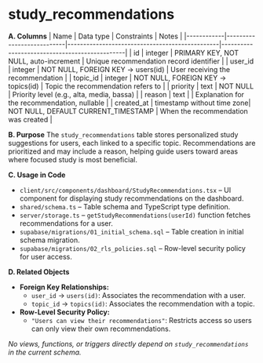 # study_recommendations

**A. Columns**
| Name       | Data type                  | Constraints                                   | Notes                                         |
|------------|---------------------------|------------------------------------------------|-----------------------------------------------|
| id         | integer                   | PRIMARY KEY, NOT NULL, auto-increment          | Unique recommendation record identifier       |
| user_id    | integer                   | NOT NULL, FOREIGN KEY → users(id)              | User receiving the recommendation             |
| topic_id   | integer                   | NOT NULL, FOREIGN KEY → topics(id)             | Topic the recommendation refers to            |
| priority   | text                      | NOT NULL                                       | Priority level (e.g., alta, media, bassa)     |
| reason     | text                      |                                                | Explanation for the recommendation, nullable  |
| created_at | timestamp without time zone| NOT NULL, DEFAULT CURRENT_TIMESTAMP            | When the recommendation was created           |

**B. Purpose**
The `study_recommendations` table stores personalized study suggestions for users, each linked to a specific topic. Recommendations are prioritized and may include a reason, helping guide users toward areas where focused study is most beneficial.

**C. Usage in Code**
- `client/src/components/dashboard/StudyRecommendations.tsx` – UI component for displaying study recommendations on the dashboard.
- `shared/schema.ts` – Table schema and TypeScript type definition.
- `server/storage.ts` – `getStudyRecommendations(userId)` function fetches recommendations for a user.
- `supabase/migrations/01_initial_schema.sql` – Table creation in initial schema migration.
- `supabase/migrations/02_rls_policies.sql` – Row-level security policy for user access.

**D. Related Objects**
- **Foreign Key Relationships:**
  - `user_id` → `users(id)`: Associates the recommendation with a user.
  - `topic_id` → `topics(id)`: Associates the recommendation with a topic.
- **Row-Level Security Policy:**  
  - `"Users can view their recommendations"`: Restricts access so users can only view their own recommendations.

_No views, functions, or triggers directly depend on `study_recommendations` in the current schema._